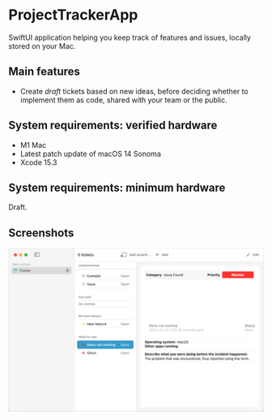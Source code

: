 # ProjectTrackerApp
SwiftUI application helping you keep track of features and issues, locally stored on your Mac.

## Main features
 - Create *draft* tickets based on new ideas, before deciding whether to implement them as code, shared with your team or the public.

## System requirements: verified hardware
- M1 Mac
- Latest patch update of macOS 14 Sonoma
- Xcode 15.3

## System requirements: minimum hardware
Draft.

## Screenshots
![Screenshot of the ProjectTracker app in macOS, with Light mode enabled.](/Screenshots/ProjectTracker-light-threeColumns.png)
